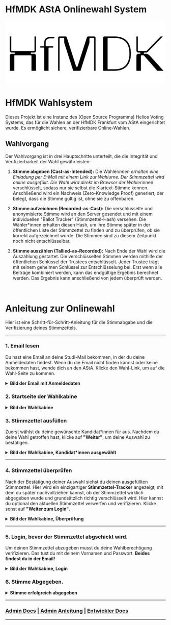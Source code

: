 # HfMDK AStA Onlinewahl System

![Logo](static/logo.png)

# HfMDK Wahlsystem

Dieses Projekt ist eine Instanz des (Open Source Programms) Helios Voting Systems, das für die Wahlen an der HfMDK Frankfurt vom AStA eingerichtet wurde. Es ermöglicht sichere, verifizierbare Online-Wahlen.

## Wahlvorgang

Der Wahlvorgang ist in drei Hauptschritte unterteilt, die die Integrität und Verifizierbarkeit der Wahl gewährleisten:

1.  **Stimme abgeben (Cast-as-Intended):**
    Die Wähler*innen erhalten eine Einladung per E-Mail mit einem Link zur Wahlurne.
    Der Stimmzettel wird online ausgefüllt. Die Wahl wird direkt im Browser der Wähler*innen verschlüsselt, sodass nur sie selbst die Klartext-Stimme kennen. Anschließend wird ein Nachweis (Zero-Knowledge Proof) generiert, der belegt, dass die Stimme gültig ist, ohne sie zu offenbaren.

2.  **Stimme aufzeichnen (Recorded-as-Cast):**
    Die verschlüsselte und anonymisierte Stimme wird an den Server gesendet und mit einem individuellen "Ballot Tracker" (Stimmzettel-Hash) versehen. Die Wähler*innen erhalten diesen Hash, um ihre Stimme später in der öffentlichen Liste der Stimmzettel zu finden und zu überprüfen, ob sie korrekt aufgezeichnet wurde. Die Stimmen sind zu diesem Zeitpunkt noch nicht entschlüsselbar.

3.  **Stimme auszählen (Tallied-as-Recorded):**
    Nach Ende der Wahl wird die Auszählung gestartet. Die verschlüsselten Stimmen werden mithilfe der öffentlichen Schlüssel der Trustees entschlüsselt. Jeder Trustee trägt mit seinem geheimen Schlüssel zur Entschlüsselung bei. Erst wenn alle Beiträge kombiniert werden, kann das endgültige Ergebnis berechnet werden. Das Ergebnis kann anschließend von jedem überprüft werden.

<br/>

# Anleitung zur Onlinewahl 

Hier ist eine Schritt-für-Schritt-Anleitung für die Stimmabgabe und die Verifizierung deines Stimmzettels.

---

### 1. Email lesen

Du hast eine Email an deine Studi-Mail bekommen, in der du deine Anmeldedaten findest. Wenn du die Email nicht finden kannst oder keine bekommen hast, wende dich an den AStA. Klicke den Wahl-Link, um auf die Wahl-Seite zu kommen.
<details>
<summary><b>Bild der Email mit Anmeldedaten</b></summary>

![Bild der Email mit Anmeldedaten.](static/Readme_media/0.png)
</details>

### 2. Startseite der Wahlkabine

<details>
<summary><b>Bild der Wahlkabine</b></summary>

![Bild der Wahlkabine.](static/Readme_media/1.png)
</details>

### 3. Stimmzettel ausfüllen

Zuerst wählst du deine gewünschte Kandidat*innen für aus. Nachdem du deine Wahl getroffen hast, klicke auf **"Weiter"**, um deine Auswahl zu bestätigen.
<details>
<summary><b>Bild der Wahlkabine, Kandidat*innen ausgewählt</b></summary>

![Bild der Wahlkabine-Vorschau, Optionen ausgewählt.](static/Readme_media/2.png)
</details>


---

### 4. Stimmzettel überprüfen



Nach der Bestätigung deiner Auswahl siehst du deinen ausgefüllten Stimmzettel. Hier wird ein einzigartiger **Stimmzettel-Tracker** angezeigt, mit dem du später nachvollziehen kannst, ob der Stimmzettel wirklich abgegeben wurde und grundsätzlich richtig verschlüsselt wird. Hier kannst du optional den aktuellen Stimmzettel verwerfen und verifizieren. 
Klicke sonst auf **"Weiter zum Login"**.
<details>
<summary><b>Bild der Wahlkabine, Überprüfung</b></summary>

![Bild der Wahlkabine-Vorschau, Optionen ausgewählt.](static/Readme_media/3.png)
</details>

---

### 5. Login, bevor der Stimmzettel abgschickt wird.


Um deinen Stimmzettel abzugeben musst du deine Wahlberechtigung verifizieren. Das tust du mit deinem Vornamen und Passwort. **Beides findest du in der Email!**
<details>
<summary><b>Bild der Wahlkabine, Login</b></summary>

![Bild der Wahlkabine, Login.](static/Readme_media/4.png)
</details>

### 6. Stimme Abgegeben.

<details>
<summary><b>Stimme erfolgreich abgegeben</b></summary>

![Bild der Seite "Stimme erfolgreich abgegeben", die den Prüfcode und die Bestätigung anzeigt.](static/Readme_media/5.png)
</details>

---
### [Admin Docs](Admin-Docs.md) | [Admin Anleitung](Admin-Wahl-Anleitung.md) | [Entwickler Docs](Entwickler-Docs.md) 

---

